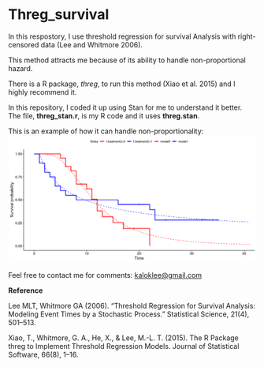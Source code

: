 # Threg_survival

In this respostory, I use threshold regression for survival Analysis with right-censored data (Lee and Whitmore 2006).

This method attracts me because of its ability to handle non-proportional hazard.  

There is a R package, _threg_, to run this method (Xiao et al. 2015) and I highly recommend it.

In this repository, I coded it up using Stan for me to understand it better. The file, **threg_stan.r**, is my R code and it uses **threg.stan**. 

This is an example of how it can handle non-proportionality:
![alt text](https://github.com/kaloklee/Threg_survival/blob/main/output.jpg?raw=true)

Feel free to contact me for comments: kaloklee@gmail.com

**Reference**

Lee MLT, Whitmore GA (2006). “Threshold Regression for Survival Analysis: Modeling
Event Times by a Stochastic Process.” Statistical Science, 21(4), 501–513.

Xiao, T., Whitmore, G. A., He, X., & Lee, M.-L. T. (2015). The R Package threg to Implement Threshold Regression Models. Journal of Statistical Software, 66(8), 1–16.





